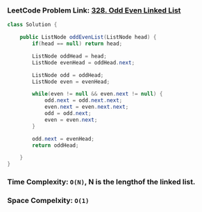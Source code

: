 ### LeetCode Problem Link: [328. Odd Even Linked List](https://leetcode.com/problems/odd-even-linked-list/description)

```java
class Solution {

    public ListNode oddEvenList(ListNode head) {
        if(head == null) return head;

        ListNode oddHead = head;
        ListNode evenHead = oddHead.next;

        ListNode odd = oddHead;
        ListNode even = evenHead;

        while(even != null && even.next != null) {
            odd.next = odd.next.next;
            even.next = even.next.next;
            odd = odd.next;
            even = even.next;
        }

        odd.next = evenHead;
        return oddHead;

    }
}
```

### Time Complexity: `O(N)`, N is the lengthof the linked list.

### Space Compelxity: `O(1)`
